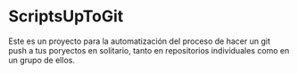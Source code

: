 # ScriptsUpToGit

Este es un proyecto para la automatización del proceso de hacer un git push a tus poryectos en solitario, tanto en repositorios individuales como en un grupo de ellos.
